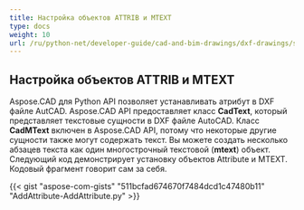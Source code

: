 ```yaml
---
title: Настройка объектов ATTRIB и MTEXT
type: docs
weight: 10
url: /ru/python-net/developer-guide/cad-and-bim-drawings/dxf-drawings/setting-attrib-and-mtext-objects/
---
```


## **Настройка объектов ATTRIB и MTEXT**
Aspose.CAD для Python API позволяет устанавливать атрибут в DXF файле AutCAD. Aspose.CAD API предоставляет класс **CadText**, который представляет текстовые сущности в DXF файле AutoCAD. Класс **CadMText** включен в Aspose.CAD API, потому что некоторые другие сущности также могут содержать текст. Вы можете создать несколько абзацев текста как один многострочный текстовой (**mtext**) объект. Следующий код демонстрирует установку объектов Attribute и MTEXT. Кодовый фрагмент говорит сам за себя.

{{< gist "aspose-com-gists" "511bcfad674670f7484dcd1c47480b11" "AddAttribute-AddAttribute.py" >}}
